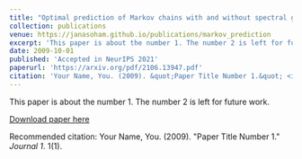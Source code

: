 ```yaml
---
title: "Optimal prediction of Markov chains with and without spectral gap"
collection: publications
venue: https://janasoham.github.io/publications/markov_prediction
excerpt: 'This paper is about the number 1. The number 2 is left for future work.'
date: 2009-10-01
published: 'Accepted in NeurIPS 2021'
paperurl: 'https://arxiv.org/pdf/2106.13947.pdf'
citation: 'Your Name, You. (2009). &quot;Paper Title Number 1.&quot; <i>Journal 1</i>. 1(1).'
---
```

This paper is about the number 1. The number 2 is left for future work.

[Download paper here](http://academicpages.github.io/files/paper1.pdf)

Recommended citation: Your Name, You. (2009). "Paper Title Number 1." <i>Journal 1</i>. 1(1).
